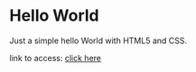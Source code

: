 # Hello World

Just a simple hello World with HTML5 and CSS.

link to access: [click here](https://anuaragripino.github.io/helloworld/)
